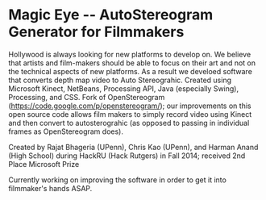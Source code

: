 Magic Eye -- AutoStereogram Generator for Filmmakers
===========

Hollywood is always looking for new platforms to develop on. We believe that artists and film-makers should be able to focus on their art and not on the technical aspects of new platforms. As a result we develoed software that converts depth map video to Auto Stereograhic. Created using Microsoft Kinect, NetBeans, Processing API, Java (especially Swing), Processing, and CSS. Fork of OpenStereogram (https://code.google.com/p/openstereogram/); our improvements on this open source code allows film makers to simply record video using Kinect and then convert to autosterograhic (as opposed to passing in individual frames as OpenStereogram does).

Created by Rajat Bhageria (UPenn), Chris Kao (UPenn), and Harman Anand (High School) during HackRU (Hack Rutgers) in Fall 2014; received 2nd Place Microsoft Prize 

Currently working on improving the software in order to get it into filmmaker's hands ASAP.
